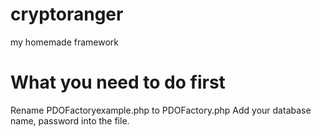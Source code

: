 # cryptoranger
my homemade framework

# What you need to do first

  Rename PDOFactoryexample.php to PDOFactory.php
  Add your database name, password into the file.
  
 
 
